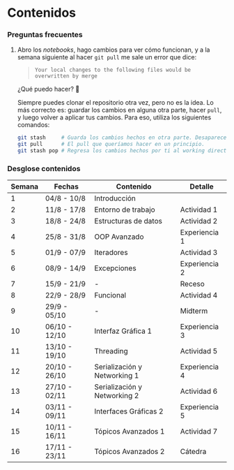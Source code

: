 # Contenidos

### Preguntas frecuentes

1. Abro los _notebooks_, hago cambios para ver cómo funcionan, y a la semana siguiente al hacer `git pull` me sale un error que dice:

   > `Your local changes to the following files would be overwritten by merge`

   ¿Qué puedo hacer? 🤔

   Siempre puedes clonar el repositorio otra vez, pero no es la idea. Lo más correcto es: guardar los cambios en alguna otra parte, hacer `pull`, y luego volver a aplicar tus cambios. Para eso, utiliza los siguientes comandos:

   ```bash
   git stash     # Guarda los cambios hechos en otra parte. Desaparecen del working directory.
   git pull      # El pull que queríamos hacer en un principio.
   git stash pop # Regresa los cambios hechos por ti al working directory.
   ```

### Desglose contenidos

| Semana | Fechas        | Contenido                    | Detalle       |
| ------ | ------------- | ---------------------------- | ------------- |
| 1      | 04/8 - 10/8   | Introducción                 |               |
| 2      | 11/8 - 17/8   | Entorno de trabajo           | Actividad 1   |
| 3      | 18/8 - 24/8   | Estructuras de datos         | Actividad 2   |
| 4      | 25/8 - 31/8   | OOP Avanzado                 | Experiencia 1 |
| 5      | 01/9 - 07/9   | Iteradores                   | Actividad 3   |
| 6      | 08/9 - 14/9   | Excepciones                  | Experiencia 2 |
| 7      | 15/9 - 21/9   | -                            | Receso        |
| 8      | 22/9 - 28/9   | Funcional                    | Actividad 4   |
| 9      | 29/9 - 05/10  | -                            | Midterm       |
| 10     | 06/10 - 12/10 | Interfaz Gráfica 1           | Experiencia 3 |
| 11     | 13/10 - 19/10 | Threading                    | Actividad 5   |
| 12     | 20/10 - 26/10 | Serialización y Networking 1 | Experiencia 4 |
| 13     | 27/10 - 02/11 | Serialización y Networking 2 | Actividad 6   |
| 14     | 03/11 - 09/11 | Interfaces Gráficas 2        | Experiencia 5 |
| 15     | 10/11 - 16/11 | Tópicos Avanzados 1          | Actividad 7   |
| 16     | 17/11 - 23/11 | Tópicos Avanzados 2          | Cátedra       |
